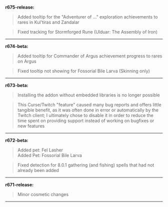 **r675-release:**

> Added tooltip for the "Adventurer of ..." exploration achievements to rares in Kul'tiras and Zandalar

> Fixed tracking for Stormforged Rune (Ulduar: The Assembly of Iron)

-----

**r674-beta:**

> Added tooltip for Commander of Argus achievement progress to rares on Argus

> Fixed tooltip not showing for Fossorial Bile Larva (Skinning only)

-----

**r673-beta:**

> Installing the addon without embedded libraries is no longer possible

> This Curse/Twitch "feature" caused many bug reports and offers little tangible benefit, as it was often done in error or automatically by the Twitch client; I ultimately chose to disable it in order to reduce the time spent on providing support instead of working on bugfixes or new features

-----

**r672-beta:**

> Added pet: Fel Lasher
<br>Added Pet: Fossorial Bile Larva

> Fixed detection for 8.0.1 gathering (and fishing) spells that had not already been added

-----

**r671-release:**

> Minor cosmetic changes

-----
